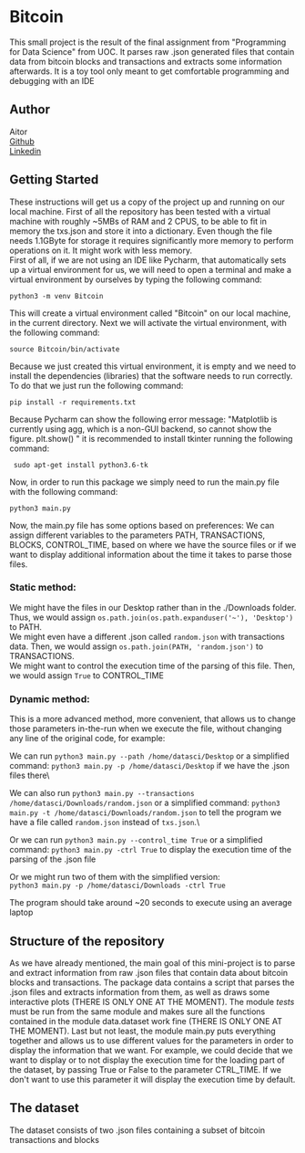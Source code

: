# Bitcoin

This small project is the result of the final assignment from "Programming for Data Science" from UOC.
It parses raw .json generated files that contain data from bitcoin blocks and transactions and extracts some information afterwards. It is a toy tool only meant to get comfortable programming and debugging with an IDE 


## Author
   Aitor \
  [Github](https://github.com/A3itor) \
  [Linkedin](https://www.linkedin.com/in/aitorjara/)


## Getting Started

These instructions will get us a copy of the project up and running on our local machine.
First of all the repository has been tested with a virtual machine with roughly ~5MBs of RAM and 2 CPUS, to be able to fit in memory the txs.json and store it into a dictionary. Even though the file needs 1.1GByte for storage it requires significantly more memory to perform operations on it. It might work with less memory.  
First of all, if we are not using an IDE like Pycharm, that automatically sets up a virtual environment for us, we will need to open a terminal and make a virtual environment by ourselves by typing the following command:
```
python3 -m venv Bitcoin
```
This will create a virtual environment called "Bitcoin" on our local machine, in the current directory.
Next we will activate the virtual environment, with the following command:
```
source Bitcoin/bin/activate
```
Because we just created this virtual environment, it is empty and we need to install the dependencies (libraries) that the software needs to run correctly.
To do that we just run the following command:
```
pip install -r requirements.txt
```
Because Pycharm can show the following error message: "Matplotlib is currently using agg, which is a non-GUI backend, so cannot show the figure.
  plt.show()
"
it is recommended to install tkinter running the following command:
```
 sudo apt-get install python3.6-tk
```

Now, in order to run this package we simply need to run the main.py file with the following command:
```
python3 main.py
```

Now, the main.py file has some options based on preferences:
We can assign different variables to the parameters PATH, TRANSACTIONS, BLOCKS, CONTROL_TIME,
based on where we have the source files or if we want to display additional information about
the time it takes to parse those files.

### Static method:
We might have the files in our Desktop rather than in the ./Downloads folder. Thus, we would assign
```os.path.join(os.path.expanduser('~'), 'Desktop')``` to PATH.\
We might even have a different .json called ```random.json``` with transactions data. Then, we would assign
```os.path.join(PATH, 'random.json')``` to TRANSACTIONS.\
We might want to control the execution time of the parsing of this file. Then, we would assign
```True``` to CONTROL_TIME

### Dynamic method:
This is a more advanced method, more convenient, that allows us to change those parameters in-the-run when we execute the file, without changing any line of the original code, for example:

We can run ```python3 main.py --path /home/datasci/Desktop``` or a simplified command: ```python3 main.py -p /home/datasci/Desktop``` if we have the .json files there\

We can also run ```python3 main.py --transactions /home/datasci/Downloads/random.json``` or a simplified command: ```python3 main.py -t /home/datasci/Downloads/random.json```
to tell the program we have a file called ```random.json``` instead of ```txs.json```.\

Or we can run ```python3 main.py --control_time True``` or a simplified command: ```python3 main.py -ctrl True```
to display the execution time of the parsing of the .json file

Or we might run two of them with the simplified version:\
```python3 main.py -p /home/datasci/Downloads -ctrl True```

The program should take around ~20 seconds to execute using an average laptop


## Structure of the repository
As we have already mentioned, the main goal of this mini-project is to parse and extract information from raw .json files that contain data about bitcoin blocks and transactions.
The package data contains a script that parses the .json files and extracts information from them, as well as draws some interactive plots (THERE IS ONLY ONE AT THE MOMENT). The module _tests_ must be run from the same module and makes sure all the functions contained in the module data.dataset work fine (THERE IS ONLY ONE AT THE MOMENT). Last but not least, the module main.py puts everything together and allows us to use different values for the parameters in order to display the information that we want. For example, we could decide that we want to display or to not display the execution time for the loading part of the dataset, by passing True or False to the parameter CTRL_TIME. If we don't want to use this parameter it will display the execution time by default.



## The dataset
The dataset consists of two .json files containing a subset of bitcoin transactions and blocks
